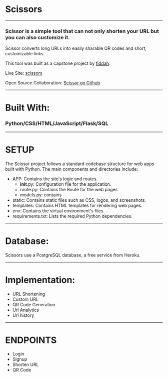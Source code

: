 # Scissors

***
### Scissor is a simple tool that can not only shorten your URL but you can also customize it.

Scissor converts long URLs into easily sharable QR codes and short, customizable links.

This tool was built as a capstone project by [fiddah](https://www.github.com/fiddah).

Live Site: [scissors](https://scissors-1-0a00a2185aea.herokuapp.com/)

Open Source Collaboration: [Scissor on Github](https://github.com/fiddah/Scissors)

***
# Built With:
### Python/CSS/HTML/JavaScript/Flask/SQL


***
# SETUP
The Scissor project follows a standard codebase structure for web apps built with Python. The main components and directories include:

* APP: Contains the site's logic and routes.
     * __init__.py: Configuration file for the application.
     * route.py: Contains the Route for the web pages
     * models.py: contains 
* static: Contains static files such as CSS, logos, and screenshots.
* templates: Contains HTML templates for rendering web pages.
* env: Contains the virtual environment's files.
* requirements.txt: Lists the required Python dependencies.

***
# Database:
Scissors use a PostgreSQL database, a free service from Heroku.
***
# Implementation:

* URL Shortening
* Custom URL
* QR Code Generation
* Url Analytics
* Url history

***
# ENDPOINTS

* Login
* Signup
* Shorten URL
* QR Code

